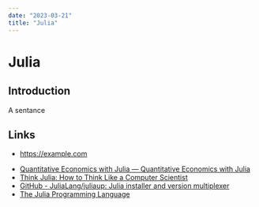 ```yaml
---
date: "2023-03-21"
title: "Julia"
---
```

<!-- markdownlint-disable MD025 -->
# Julia
<!-- markdownlint-enable MD025 -->

## Introduction

A sentance

## Links

<!-- markdownlint-disable MD034 -->
* https://example.com
<!-- markdownlint-enable MD034 -->
* [Quantitative Economics with Julia — Quantitative Economics with Julia](https://julia.quantecon.org/intro.html)
* [Think Julia: How to Think Like a Computer Scientist](https://benlauwens.github.io/ThinkJulia.jl/latest/book.html#_preface)
* [GitHub - JuliaLang/juliaup: Julia installer and version multiplexer](https://github.com/JuliaLang/juliaup)
* [The Julia Programming Language](https://julialang.org)
 